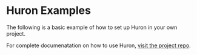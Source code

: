 # Huron Examples

The following is a basic example of how to set up Huron in your own project.

For complete documenatation on how to use Huron, [visit the project repo](https://github.com/alleyinteractive/huron).

